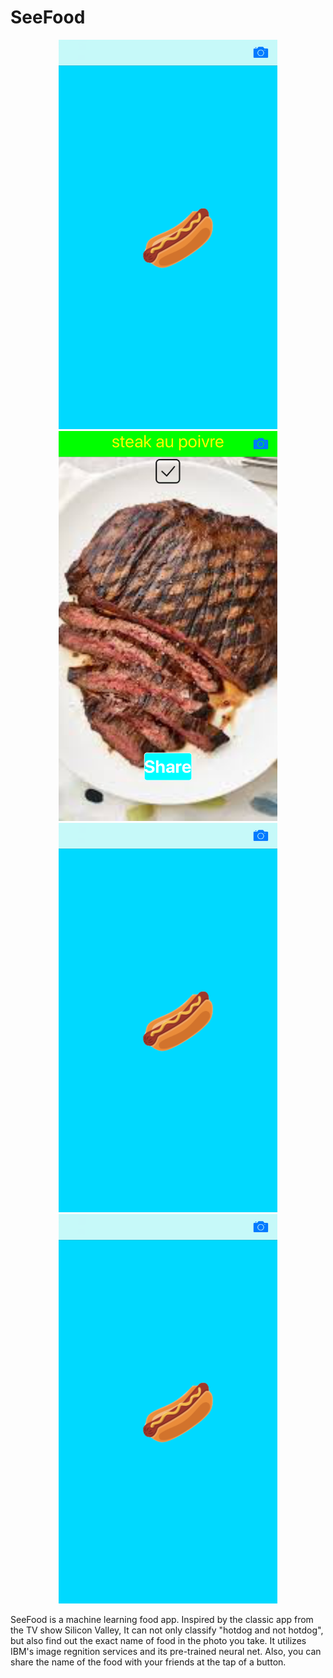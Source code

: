 # SeeFood
<p align = "middle">
    <img src="Documentation/Background1.png" alt="Background1" width="350"/>
    <img src="Documentation/Background2.png" alt="Background2" width="350"/>
    <img src="Documentation/Background1.png" alt="Background3" width="350"/>
    <img src="Documentation/Background1.png" alt="Background4" width="350"/>
</p>

SeeFood is a machine learning food app. Inspired by the classic app from the TV show Silicon Valley, It can not only classify "hotdog and not hotdog", but also find out the exact name of food in the photo you take. It utilizes IBM's image regnition services and its pre-trained neural net. Also, you can share the name of the food with your friends at the tap of a button.
